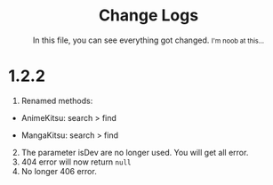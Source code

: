 <div align="center">
<h1>Change Logs</h1>
In this file, you can see everything got changed.
<small>I'm noob at this...</small>
</div>

# 1.2.2
1) Renamed methods:
* AnimeKitsu: search > find
- MangaKitsu: search > find
2) The parameter isDev are no longer used. You will get all error.
3) 404 error will now return `null`
4) No longer 406 error.
